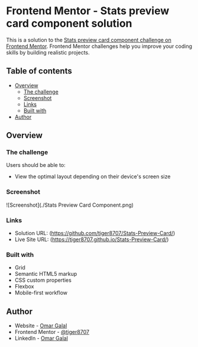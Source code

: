 # Frontend Mentor - Stats preview card component solution

This is a solution to the [Stats preview card component challenge on Frontend Mentor](https://www.frontendmentor.io/challenges/stats-preview-card-component-8JqbgoU62). Frontend Mentor challenges help you improve your coding skills by building realistic projects.  

## Table of contents

- [Overview](#overview)
  - [The challenge](#the-challenge)
  - [Screenshot](#screenshot)
  - [Links](#links)
  - [Built with](#built-with)
- [Author](#author)

## Overview

### The challenge

Users should be able to:

- View the optimal layout depending on their device's screen size

### Screenshot

![Screenshot](./Stats Preview Card Component.png)

### Links

- Solution URL: (https://github.com/tiger8707/Stats-Preview-Card/)
- Live Site URL: (https://tiger8707.github.io/Stats-Preview-Card/)

### Built with

- Grid
- Semantic HTML5 markup
- CSS custom properties
- Flexbox
- Mobile-first workflow

## Author

- Website - [Omar Galal](https://github.com/tiger8707/)
- Frontend Mentor - [@tiger8707](https://www.frontendmentor.io/profile/tiger8707)
- LinkedIn - [Omar Galal](https://www.linkedin.com/in/omar-galal-195b40163/)